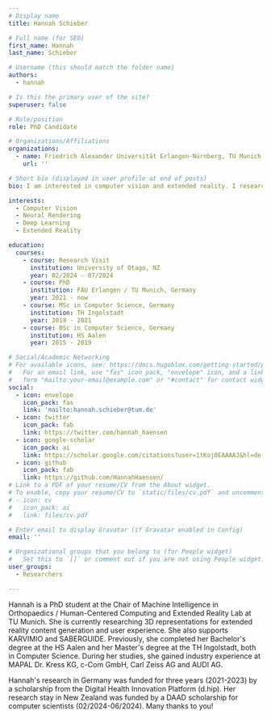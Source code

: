 ```yaml
---
# Display name
title: Hannah Schieber

# Full name (for SEO)
first_name: Hannah
last_name: Schieber

# Username (this should match the folder name)
authors:
  - hannah

# Is this the primary user of the site?
superuser: false

# Role/position
role: PhD Candidate

# Organizations/Affiliations
organizations:
  - name: Friedrich Alexander Universität Erlangen-Nürnberg, TU Munich
    url: ''

# Short bio (displayed in user profile at end of posts)
bio: I am interested in computer vision and extended reality. I research 3D scene content creation using neural rendering and guidance of people in 3D.

interests:
  - Computer Vision
  - Neural Rendering
  - Deep Learning
  - Extended Reality

education:
  courses:   
    - course: Research Visit 
      institution: University of Otago, NZ
      year: 02/2024 - 07/2024
    - course: PhD 
      institution: FAU Erlangen / TU Munich, Germany
      year: 2021 - now
    - course: MSc in Computer Science, Germany
      institution: TH Ingolstadt
      year: 2019 - 2021
    - course: BSc in Computer Science, Germany
      institution: HS Aalen
      year: 2015 - 2019

# Social/Academic Networking
# For available icons, see: https://docs.hugoblox.com/getting-started/page-builder/#icons
#   For an email link, use "fas" icon pack, "envelope" icon, and a link in the
#   form "mailto:your-email@example.com" or "#contact" for contact widget.
social:
  - icon: envelope
    icon_pack: fas
    link: 'mailto:hannah.schieber@tum.de'
  - icon: twitter
    icon_pack: fab
    link: https://twitter.com/hannah_haensen
  - icon: google-scholar
    icon_pack: ai
    link: https://scholar.google.com/citations?user=1tKoj0EAAAAJ&hl=de
  - icon: github
    icon_pack: fab
    link: https://github.com/HannahHaensen/
# Link to a PDF of your resume/CV from the About widget.
# To enable, copy your resume/CV to `static/files/cv.pdf` and uncomment the lines below.
# - icon: cv
#   icon_pack: ai
#   link: files/cv.pdf

# Enter email to display Gravatar (if Gravatar enabled in Config)
email: ''

# Organizational groups that you belong to (for People widget)
#   Set this to `[]` or comment out if you are not using People widget.
user_groups:
  - Researchers

---
```


Hannah is a PhD student at the Chair of Machine Intelligence in Orthopaedics / Human-Centered Computing and Extended Reality Lab at TU Munich. 
She is currently researching 3D representations for extended reality content generation and user experience.
She also supports KARVIMIO and SABERGUIDE. Previously, she completed her Bachelor's degree at the HS Aalen and her Master's degree at the TH Ingolstadt, both in Computer Science. During her studies, she gained industry experience at MAPAL Dr. Kress KG, c-Com GmbH, Carl Zeiss AG and AUDI AG.

Hannah's research in Germany was funded for three years (2021-2023) by a scholarship from the Digital Health Innovation Platform (d.hip). Her research stay in New Zealand was funded by a DAAD scholarship for computer scientists (02/2024-06/2024). Many thanks to you!
